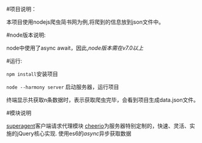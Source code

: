 #项目说明：    

本项目使用nodejs爬虫简书网为例,将爬到的信息放到json文件中。

#node版本说明:     

node中使用了async await，因此,_node版本需在v7.0以上_ 

#运行:    

 `npm install`安装项目   
 
 `node --harmony server` 启动服务器，运行项目   
 
 终端显示共获取n条数据时，表示获取爬虫完毕，会看到项目生成data.json文件。
 
#模块说明    

[superagent](http://visionmedia.github.io/superagent/)客户端请求代理模块
[cheerio](https://www.npmjs.com/package/cheerio)为服务器特别定制的，快速、灵活、实施的jQuery核心实现.
使用es6的*async*异步获取数据
 
 
 

